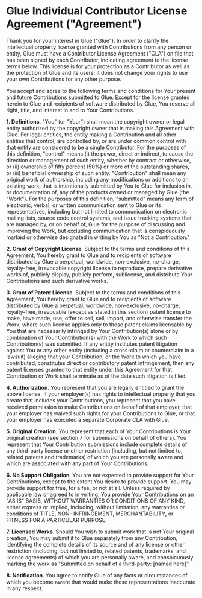 # Glue Individual Contributor License Agreement ("Agreement")

Thank you for your interest in Glue ("Glue"). In order to clarify the intellectual property license granted with Contributions from any person or entity, Glue must have a Contributor License Agreement ("CLA") on file that has been signed by each Contributor, indicating agreement to the license terms below. This license is for your protection as a Contributor as well as the protection of Glue and its users; it does not change your rights to use your own Contributions for any other purpose.

You accept and agree to the following terms and conditions for Your present and future Contributions submitted to Glue. Except for the license granted herein to Glue and recipients of software distributed by Glue, You reserve all right, title, and interest in and to Your Contributions.

**1. Definitions**. "You" (or "Your") shall mean the copyright owner or legal entity authorized by the copyright owner that is making this Agreement with Glue. For legal entities, the entity making a Contribution and all other entities that control, are controlled by, or are under common control with that entity are considered to be a single Contributor. For the purposes of this definition, "control" means (i) the power, direct or indirect, to cause the direction or management of such entity, whether by contract or otherwise, or (ii) ownership of fifty percent (50%) or more of the outstanding shares, or (iii) beneficial ownership of such entity. "Contribution" shall mean any original work of authorship, including any modifications or additions to an existing work, that is intentionally submitted by You to Glue for inclusion in, or documentation of, any of the products owned or managed by Glue (the "Work"). For the purposes of this definition, "submitted" means any form of electronic, verbal, or written communication sent to Glue or its representatives, including but not limited to communication on electronic mailing lists, source code control systems, and issue tracking systems that are managed by, or on behalf of, Glue for the purpose of discussing and improving the Work, but excluding communication that is conspicuously marked or otherwise designated in writing by You as "Not a Contribution."

**2. Grant of Copyright License**. Subject to the terms and conditions of this Agreement, You hereby grant to Glue and to recipients of software distributed by Glue a perpetual, worldwide, non-exclusive, no-charge, royalty-free, irrevocable copyright license to reproduce, prepare derivative works of, publicly display, publicly perform, sublicense, and distribute Your Contributions and such derivative works.

**3. Grant of Patent License**. Subject to the terms and conditions of this Agreement, You hereby grant to Glue and to recipients of software distributed by Glue a perpetual, worldwide, non-exclusive, no-charge, royalty-free, irrevocable (except as stated in this section) patent license to make, have made, use, offer to sell, sell, import, and otherwise transfer the Work, where such license applies only to those patent claims licensable by You that are necessarily infringed by Your Contribution(s) alone or by combination of Your Contribution(s) with the Work to which such Contribution(s) was submitted. If any entity institutes patent litigation against You or any other entity (including a cross-claim or counterclaim in a lawsuit) alleging that your Contribution, or the Work to which you have contributed, constitutes direct or contributory patent infringement, then any patent licenses granted to that entity under this Agreement for that Contribution or Work shall terminate as of the date such litigation is filed.

**4. Authorization**. You represent that you are legally entitled to grant the above license. If your employer(s) has rights to intellectual property that you create that includes your Contributions, you represent that you have received permission to make Contributions on behalf of that employer, that your employer has waived such rights for your Contributions to Glue, or that your employer has executed a separate Corporate CLA with Glue.

**5. Original Creation**. You represent that each of Your Contributions is Your original creation (see section 7 for submissions on behalf of others). You represent that Your Contribution submissions include complete details of any third-party license or other restriction (including, but not limited to, related patents and trademarks) of which you are personally aware and which are associated with any part of Your Contributions.

**6. No Support Obligation**. You are not expected to provide support for Your Contributions, except to the extent You desire to provide support. You may provide support for free, for a fee, or not at all. Unless required by applicable law or agreed to in writing, You provide Your Contributions on an "AS IS" BASIS, WITHOUT WARRANTIES OR CONDITIONS OF ANY KIND, either express or implied, including, without limitation, any warranties or conditions of TITLE, NON- INFRINGEMENT, MERCHANTABILITY, or FITNESS FOR A PARTICULAR PURPOSE.

**7. Licensed Works**. Should You wish to submit work that is not Your original creation, You may submit it to Glue separately from any Contribution, identifying the complete details of its source and of any license or other restriction (including, but not limited to, related patents, trademarks, and license agreements) of which you are personally aware, and conspicuously marking the work as "Submitted on behalf of a third-party: [named here]".

**8. Notification**. You agree to notify Glue of any facts or circumstances of which you become aware that would make these representations inaccurate in any respect.